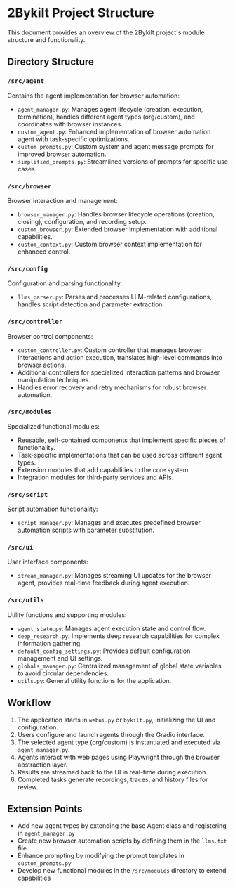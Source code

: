 # 2Bykilt Project Structure

This document provides an overview of the 2Bykilt project's module structure and functionality.

## Directory Structure

### `/src/agent`
Contains the agent implementation for browser automation:
- `agent_manager.py`: Manages agent lifecycle (creation, execution, termination), handles different agent types (org/custom), and coordinates with browser instances.
- `custom_agent.py`: Enhanced implementation of browser automation agent with task-specific optimizations.
- `custom_prompts.py`: Custom system and agent message prompts for improved browser automation.
- `simplified_prompts.py`: Streamlined versions of prompts for specific use cases.

### `/src/browser`
Browser interaction and management:
- `browser_manager.py`: Handles browser lifecycle operations (creation, closing), configuration, and recording setup.
- `custom_browser.py`: Extended browser implementation with additional capabilities.
- `custom_context.py`: Custom browser context implementation for enhanced control.

### `/src/config`
Configuration and parsing functionality:
- `llms_parser.py`: Parses and processes LLM-related configurations, handles script detection and parameter extraction.

### `/src/controller`
Browser control components:
- `custom_controller.py`: Custom controller that manages browser interactions and action execution, translates high-level commands into browser actions.
- Additional controllers for specialized interaction patterns and browser manipulation techniques.
- Handles error recovery and retry mechanisms for robust browser automation.

### `/src/modules`
Specialized functional modules:
- Reusable, self-contained components that implement specific pieces of functionality.
- Task-specific implementations that can be used across different agent types.
- Extension modules that add capabilities to the core system.
- Integration modules for third-party services and APIs.

### `/src/script`
Script automation functionality:
- `script_manager.py`: Manages and executes predefined browser automation scripts with parameter substitution.

### `/src/ui`
User interface components:
- `stream_manager.py`: Manages streaming UI updates for the browser agent, provides real-time feedback during agent execution.

### `/src/utils`
Utility functions and supporting modules:
- `agent_state.py`: Manages agent execution state and control flow.
- `deep_research.py`: Implements deep research capabilities for complex information gathering.
- `default_config_settings.py`: Provides default configuration management and UI settings.
- `globals_manager.py`: Centralized management of global state variables to avoid circular dependencies.
- `utils.py`: General utility functions for the application.

## Workflow

1. The application starts in `webui.py` or `bykilt.py`, initializing the UI and configuration.
2. Users configure and launch agents through the Gradio interface.
3. The selected agent type (org/custom) is instantiated and executed via `agent_manager.py`.
4. Agents interact with web pages using Playwright through the browser abstraction layer.
5. Results are streamed back to the UI in real-time during execution.
6. Completed tasks generate recordings, traces, and history files for review.

## Extension Points

- Add new agent types by extending the base Agent class and registering in `agent_manager.py`
- Create new browser automation scripts by defining them in the `llms.txt` file
- Enhance prompting by modifying the prompt templates in `custom_prompts.py`
- Develop new functional modules in the `/src/modules` directory to extend capabilities